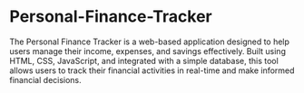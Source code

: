 # Personal-Finance-Tracker
The Personal Finance Tracker is a web-based application designed to help users manage their income, expenses, and savings effectively. Built using HTML, CSS, JavaScript, and integrated with a simple database, this tool allows users to track their financial activities in real-time and make informed financial decisions.
